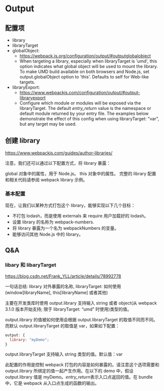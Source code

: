 # Output

## 配置项

- library
- libraryTarget
- globalObject: 
  - https://webpack.js.org/configuration/output/#outputglobalobject
  - When targeting a library, especially when libraryTarget is 'umd', this option indicates what global object will be used to mount the library. To make UMD build available on both browsers and Node.js, set output.globalObject option to 'this'. Defaults to self for Web-like targets.
- libraryExport:
  - https://www.webpackjs.com/configuration/output/#output-libraryexport
  - Configure which module or modules will be exposed via the libraryTarget. The default _entry_return_ value is the namespace or default module returned by your entry file. The examples below demonstrate the effect of this config when using libraryTarget: "var", but any target may be used.

## 创建 library

https://www.webpackjs.com/guides/author-libraries/

注意，我们还可以通过以下配置方式，将 library 暴露：

global 对象中的属性，用于 Node.js。
this 对象中的属性。
完整的 library 配置和相关代码请参阅 webpack library 示例。

### 基本配置

现在，让我们以某种方式打包这个 library，能够实现以下几个目标：

- 不打包 lodash，而是使用 externals 来 require 用户加载好的 lodash。
- 设置 library 的名称为 webpack-numbers.
- 将 library 暴露为一个名为 webpackNumbers 的变量。
- 能够访问其他 Node.js 中的 library。

## Q&A

### libary 和 libaryTarget

https://blog.csdn.net/Frank_YLL/article/details/78992778

一句话总结: library 对外暴露的名称, libraryTarget: 如何使用(window[libraryName], this[libraryName] 或者其他)

主要在开发类库时使用
output.library
支持输入 string 或者 object(从 webpack 3.1.0 版本开始支持; 限于 libraryTarget: “umd” 时使用)类型的值。

output.library 的值被如何使用会根据 output.libraryTarget 的取值不同而不同。而默认 output.libraryTarget 的取值是 var，如果如下配置：

```js
output: {
  library: "myDemo";
}
```

output.libraryTarget
支持输入 string 类型的值。默认值：var

此配置的作用是控制 webpack 打包的内容是如何暴露的。请注意这个选项需要和 output.library 所绑定的值一起产生作用。在以下的 demo 中，假设 output.library 值是 myDemo。*entry_return*表示入口点返回的值。在 bundle 中，它是 webpack 从入口点生成的函数的输出。
